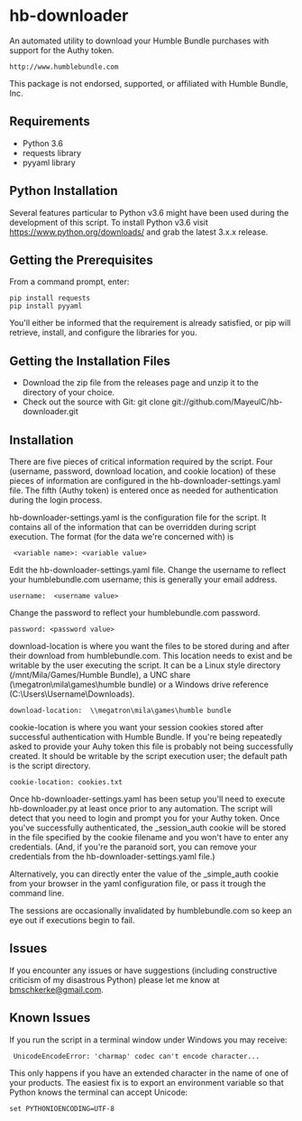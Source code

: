 # hb-downloader
An automated utility to download your Humble Bundle purchases with support for the Authy token.

    http://www.humblebundle.com

This package is not endorsed, supported, or affiliated with Humble Bundle, Inc.

## Requirements
* Python 3.6
* requests library
* pyyaml library

## Python Installation
Several features particular to Python v3.6 might have been used during the development of this script.  To install Python v3.6 visit https://www.python.org/downloads/ and grab the latest 3.x.x release.

## Getting the Prerequisites
From a command prompt, enter:

    pip install requests
    pip install pyyaml

You'll either be informed that the requirement is already satisfied, or pip will retrieve, install, and configure the libraries for you.

## Getting the Installation Files
* Download the zip file from the releases page and unzip it to the directory of your choice.
* Check out the source with Git:  git clone git://github.com/MayeulC/hb-downloader.git

## Installation
There are five pieces of critical information required by the script.  Four (username, password, download location, and cookie location) of these pieces of information are configured in the hb-downloader-settings.yaml file.  The fifth (Authy token) is entered once as needed for authentication during the login process.

hb-downloader-settings.yaml is the configuration file for the script.  It contains all of the information that can be overridden during script execution.  The format (for the data we're concerned with) is 
 
     <variable name>: <variable value>
     
Edit the hb-downloader-settings.yaml file.  Change the username to reflect your humblebundle.com username; this is generally your email address.

    username:  <username value>
    
Change the password to reflect your humblebundle.com password.

    password: <password value>

download-location is where you want the files to be stored during and after their download from humblebundle.com.  This location needs to exist and be writable by the user executing the script.  It can be a Linux style directory (/mnt/Mila/Games/Humble Bundle), a UNC share (\\megatron\mila\games\humble bundle) or a Windows drive reference (C:\Users\Username\Downloads).

    download-location:  \\megatron\mila\games\humble bundle
    
cookie-location is where you want your session cookies stored after successful authentication with Humble Bundle.  If you're being repeatedly asked to provide your Auhy token this file is probably not being successfully created.  It should be writable by the script execution user; the default path is the script directory.

    cookie-location: cookies.txt
    
Once hb-downloader-settings.yaml has been setup you'll need to execute hb-downloader.py at least once prior to any automation.  The script will detect that you need to login and prompt you for your Authy token.  Once you've successfully authenticated, the _session_auth cookie will be stored in the file specified by the cookie filename and you won't have to enter any credentials.  (And, if you're the paranoid sort, you can remove your credentials from the hb-downloader-settings.yaml file.)

Alternatively, you can directly enter the value of the _simple_auth cookie from your browser in the yaml configuration file, or pass it trough the command line.

The sessions are occasionally invalidated by humblebundle.com so keep an eye out if executions begin to fail.

## Issues
If you encounter any issues or have suggestions (including constructive criticism of my disastrous Python) please let me know at bmschkerke@gmail.com.

## Known Issues
If you run the script in a terminal window under Windows you may receive:

     UnicodeEncodeError: 'charmap' codec can't encode character...
     
This only happens if you have an extended character in the name of one of your products.  The easiest fix is to export an environment variable so that Python knows the terminal can accept Unicode:

    set PYTHONIOENCODING=UTF-8
